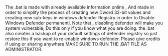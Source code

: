 The .bat is made with already available information online , And made in order to simplify the process of creating new Dword 32-bit values and creating new sub-keys in windows defender Registry in order to Disable Windows Defender permanentl.
Note that , disabling defender will make you system vulnerable, Do this only if you know what you are doing.
the .bat also creates a backup of your default settings of defender registry so just restore this if you want to re-enable windows defender.
Please give credits if using or sharing anywhere
MAKE SURE TO RUN THE .BAT FILE AS ADMINISTRATOR.
